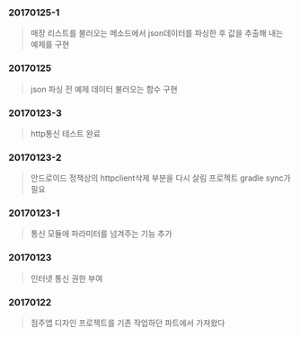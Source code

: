 ﻿### 20170125-1
>매장 리스트를 불러오는 메소드에서 json데이터를 파싱한 후 값을 추출해 내는 예제를 구현

### 20170125
>json 파싱 전 예제 데이터 불러오는 함수 구현

### 20170123-3
>http통신 테스트 완료 

### 20170123-2
>안드로이드 정책상의 httpclient삭제 부분을 다시 살림
>프로젝트 gradle sync가 필요

### 20170123-1
>통신 모듈에 파라미터를 넘겨주는 기능 추가

### 20170123
>인터넷 통신 권한 부여

### 20170122
>점주앱 디자인 프로젝트를 기존 작업하던 파트에서 가져왔다

